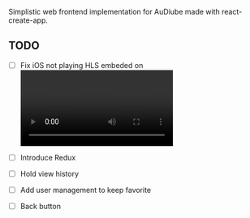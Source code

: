 Simplistic web frontend implementation for AuDiube made with react-create-app.


## TODO
- [ ] Fix iOS not playing HLS embeded on <video>
- [ ] Introduce Redux
- [ ] Hold view history
- [ ] Add user management to keep favorite
- [ ] Back button

